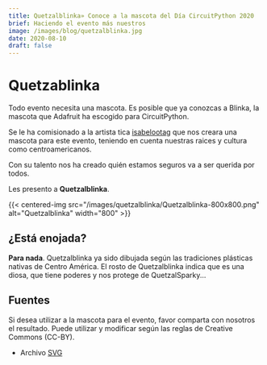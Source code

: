 ```yaml
---
title: Quetzalblinka» Conoce a la mascota del Día CircuitPython 2020
brief: Haciendo el evento más nuestros
image: /images/blog/quetzalblinka.jpg
date: 2020-08-10
draft: false
---
```


# Quetzablinka

Todo evento necesita una mascota. Es posible que ya conozcas a Blinka, la mascota que Adafruit ha escogido para CircuitPython.

Se le ha comisionado a la artista tica [isabelootag](https://instagram.com/isabelootag) que nos creara una mascota para este evento, teniendo en cuenta nuestras raices y cultura como centroamericanos.

Con su talento nos ha creado quién estamos seguros va a ser querida por todos.

Les presento a **Quetzalblinka**.

{{< centered-img src="/images/quetzalblinka/Quetzalblinka-800x800.png" alt="Quetzalblinka" width="800" >}}

## ¿Está enojada?

**Para nada**. Quetzalblinka ya sido dibujada según las tradiciones plásticas nativas de Centro América. El rosto de Quetzalblinka indica que es una diosa, que tiene poderes y nos protege de QuetzalSparky...

## Fuentes

Si desea utilizar a la mascota para el evento, favor comparta con nosotros el resultado. Puede utilizar y modificar según las reglas de Creative Commons (CC-BY).

* Archivo [SVG](/images/quetzalblinka/Quetzalblinka.svg)
